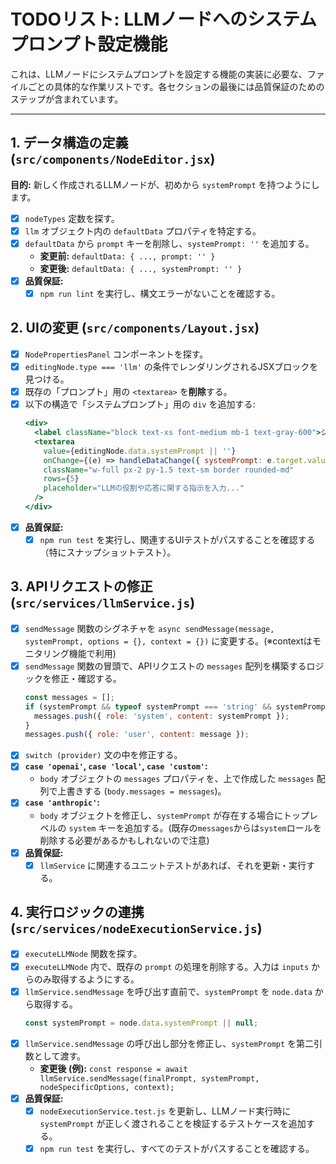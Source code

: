 # TODOリスト: LLMノードへのシステムプロンプト設定機能

これは、LLMノードにシステムプロンプトを設定する機能の実装に必要な、ファイルごとの具体的な作業リストです。各セクションの最後には品質保証のためのステップが含まれています。

---

## 1. データ構造の定義 (`src/components/NodeEditor.jsx`)
**目的:** 新しく作成されるLLMノードが、初めから `systemPrompt` を持つようにします。

- [x] `nodeTypes` 定数を探す。
- [x] `llm` オブジェクト内の `defaultData` プロパティを特定する。
- [x] `defaultData` から `prompt` キーを削除し、`systemPrompt: ''` を追加する。
  - **変更前:** `defaultData: { ..., prompt: '' }`
  - **変更後:** `defaultData: { ..., systemPrompt: '' }`
- [x] **品質保証:**
  - [x] `npm run lint` を実行し、構文エラーがないことを確認する。

## 2. UIの変更 (`src/components/Layout.jsx`)

- [x] `NodePropertiesPanel` コンポーネントを探す。
- [x] `editingNode.type === 'llm'` の条件でレンダリングされるJSXブロックを見つける。
- [x] 既存の「プロンプト」用の `<textarea>` を**削除**する。
- [x] 以下の構造で「システムプロンプト」用の `div` を追加する:
  ```jsx
  <div>
    <label className="block text-xs font-medium mb-1 text-gray-600">システムプロンプト</label>
    <textarea
      value={editingNode.data.systemPrompt || ''}
      onChange={(e) => handleDataChange({ systemPrompt: e.target.value })}
      className="w-full px-2 py-1.5 text-sm border rounded-md"
      rows={5}
      placeholder="LLMの役割や応答に関する指示を入力..."
    />
  </div>
  ```
- [x] **品質保証:**
  - [x] `npm run test` を実行し、関連するUIテストがパスすることを確認する（特にスナップショットテスト）。

## 3. APIリクエストの修正 (`src/services/llmService.js`)

- [x] `sendMessage` 関数のシグネチャを `async sendMessage(message, systemPrompt, options = {}, context = {})` に変更する。(※contextはモニタリング機能で利用)
- [x] `sendMessage` 関数の冒頭で、APIリクエストの `messages` 配列を構築するロジックを修正・確認する。
  ```javascript
  const messages = [];
  if (systemPrompt && typeof systemPrompt === 'string' && systemPrompt.trim() !== '') {
    messages.push({ role: 'system', content: systemPrompt });
  }
  messages.push({ role: 'user', content: message });
  ```
- [x] `switch (provider)` 文の中を修正する。
- [x] **`case 'openai'`, `case 'local'`, `case 'custom'`:**
  - `body` オブジェクトの `messages` プロパティを、上で作成した `messages` 配列で上書きする (`body.messages = messages`)。
- [x] **`case 'anthropic'`:**
  - `body` オブジェクトを修正し、`systemPrompt` が存在する場合にトップレベルの `system` キーを追加する。(既存の`messages`からは`system`ロールを削除する必要があるかもしれないので注意)
- [x] **品質保証:**
  - [x] `llmService` に関連するユニットテストがあれば、それを更新・実行する。

## 4. 実行ロジックの連携 (`src/services/nodeExecutionService.js`)

- [x] `executeLLMNode` 関数を探す。
- [x] `executeLLMNode` 内で、既存の `prompt` の処理を削除する。入力は `inputs` からのみ取得するようにする。
- [x] `llmService.sendMessage` を呼び出す直前で、`systemPrompt` を `node.data` から取得する。
  ```javascript
  const systemPrompt = node.data.systemPrompt || null;
  ```
- [x] `llmService.sendMessage` の呼び出し部分を修正し、`systemPrompt` を第二引数として渡す。
  - **変更後 (例):** `const response = await llmService.sendMessage(finalPrompt, systemPrompt, nodeSpecificOptions, context);`
- [x] **品質保証:**
  - [x] `nodeExecutionService.test.js` を更新し、LLMノード実行時に `systemPrompt` が正しく渡されることを検証するテストケースを追加する。
  - [x] `npm run test` を実行し、すべてのテストがパスすることを確認する。
